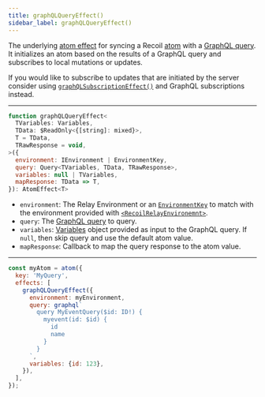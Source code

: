 ```yaml
---
title: graphQLQueryEffect()
sidebar_label: graphQLQueryEffect()
---
```


The underlying [atom effect](/docs/guides/atom-effects) for syncing a Recoil [atom](/docs/api-reference/core/atom) with a [GraphQL query](https://graphql.org/learn/queries/).  It initializes an atom based on the results of a GraphQL query and subscribes to local mutations or updates.

If you would like to subscribe to updates that are initiated by the server consider using [`graphQLSubscriptionEffect()`](/docs/recoil-relay/api/graphQLSubscriptionEffect) and GraphQL subscriptions instead.

---

```jsx
function graphQLQueryEffect<
  TVariables: Variables,
  TData: $ReadOnly<{[string]: mixed}>,
  T = TData,
  TRawResponse = void,
>({
  environment: IEnvironment | EnvironmentKey,
  query: Query<TVariables, TData, TRawResponse>,
  variables: null | TVariables,
  mapResponse: TData => T,
}): AtomEffect<T>
```

- `environment`: The Relay Environment or an [`EnvironmentKey`](/docs/recoil-relay/api/EnvironmentKey) to match with the environment provided with [`<RecoilRelayEnvironemnt>`](/docs/recoil-relay/api/RecoilRelayEnvironment).
- `query`: The [GraphQL query](https://graphql.org/learn/queries/) to query.
- `variables`: [Variables](https://graphql.org/learn/queries/#variables) object provided as input to the GraphQL query.  If `null`, then skip query and use the default atom value.
- `mapResponse`: Callback to map the query response to the atom value.

---

```jsx
const myAtom = atom({
  key: 'MyQuery',
  effects: [
    graphQLQueryEffect({
      environment: myEnvironment,
      query: graphql`
        query MyEventQuery($id: ID!) {
          myevent(id: $id) {
            id
            name
          }
        }
      `,
      variables: {id: 123},
    }),
  ],
});
```
